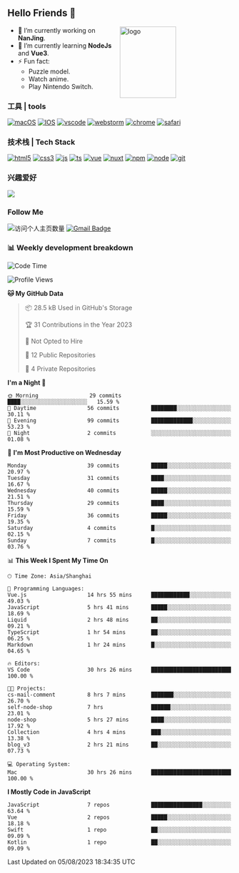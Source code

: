 ## Hello Friends 👋

<img src="https://github-readme-stats.vercel.app/api?username=Eugeniocode&show_icons=true&theme=vue" alt="logo" height="160" align="right" width="50%" />

- 🔭 I’m currently working on **NanJing**.
- 🌱 I’m currently learning **NodeJs** and **Vue3**.
- ⚡ Fun fact: 
  - Puzzle model.
  - Watch anime.
  - Play Nintendo Switch.



### 工具 | tools

[![macOS](https://img.shields.io/badge/PC-Macbookpro-success?style=flat-square&logo=apple&logoColor=ffffff)]()
[![IOS](https://img.shields.io/badge/MOBILE-iPhone-ff69b4?style=flat-square&logo=apple&logoColor=ffffff)]()
[![vscode](https://img.shields.io/badge/IDE-Visual%20Studio%20Code-blue?style=flat-square&logo=visualstudiocode&logoColor=ffffff)]()
[![webstorm](https://img.shields.io/badge/IDE-webstorm-528DD7?logo=webstorm&logoColor=#ffffff)]()
[![chrome](https://img.shields.io/badge/BROWSER-Chrome-orange?style=flat-square&logo=googlechrome&logoColor=ffffff)]()
[![safari](https://img.shields.io/badge/BROWSER-Safari-yellow?style=flat-square&logo=safari&logoColor=ffffff)]()

### 技术栈 | Tech Stack
[![html5](https://img.shields.io/badge/-HTML5-F16528?style=flat-square&logo=html5&logoColor=ffffff)]()
[![css3](https://img.shields.io/badge/-CSS3-3699D5?style=flat-square&logo=css3&logoColor=ffffff)]()
[![js](https://img.shields.io/badge/-Javascript-F0DA50?style=flat-square&logo=javascript&logoColor=ffffff)]()
[![ts](https://img.shields.io/badge/-Typescript-083061?style=flat-square&logo=typescript&logoColor=ffffff)]()
[![vue](https://img.shields.io/badge/-Vue.js-3DB784?style=flat-square&logo=vuedotjs&logoColor=ffffff)]()
[![nuxt](https://img.shields.io/badge/-Nuxt.js-3DB784?style=flat-square&logo=nuxtdotjs&logoColor=ffffff)]()
[![npm](https://img.shields.io/badge/-NPM-CD3939?style=flat-square&logo=npm&logoColor=ffffff)]()
[![node](https://img.shields.io/badge/-Node.js-80BD00?style=flat-square&logo=nodedotjs&logoColor=ffffff)]()
[![git](https://img.shields.io/badge/-Git-F05133?style=flat-square&logo=git&logoColor=ffffff)]()

### 兴趣爱好

![](https://img.shields.io/badge/-Nintendo%20Switch-e60012?style=flat-square&logo=nintendo%20switch&logoColor=ffffff)

### Follow Me
![访问个人主页数量](https://komarev.com/ghpvc/?username=Eugeniocode&color=blue)
[![Gmail Badge](https://img.shields.io/badge/mail-eugeniocode@yeah.net-blue?style=flat&logo=Gmail&logoColor=white&link=mailto:eugeniocode@yeah.net)](mailto:eugeniocode@yeah.net)


### 📊 Weekly development breakdown
<!--START_SECTION:waka-->
![Code Time](http://img.shields.io/badge/Code%20Time-1%2C785%20hrs%2024%20mins-blue)

![Profile Views](http://img.shields.io/badge/Profile%20Views-45-blue)

**🐱 My GitHub Data** 

> 📦 28.5 kB Used in GitHub's Storage 
 > 
> 🏆 31 Contributions in the Year 2023
 > 
> 🚫 Not Opted to Hire
 > 
> 📜 12 Public Repositories 
 > 
> 🔑 4 Private Repositories 
 > 
**I'm a Night 🦉** 

```text
🌞 Morning                29 commits          ████░░░░░░░░░░░░░░░░░░░░░   15.59 % 
🌆 Daytime                56 commits          ████████░░░░░░░░░░░░░░░░░   30.11 % 
🌃 Evening                99 commits          █████████████░░░░░░░░░░░░   53.23 % 
🌙 Night                  2 commits           ░░░░░░░░░░░░░░░░░░░░░░░░░   01.08 % 
```
📅 **I'm Most Productive on Wednesday** 

```text
Monday                   39 commits          █████░░░░░░░░░░░░░░░░░░░░   20.97 % 
Tuesday                  31 commits          ████░░░░░░░░░░░░░░░░░░░░░   16.67 % 
Wednesday                40 commits          █████░░░░░░░░░░░░░░░░░░░░   21.51 % 
Thursday                 29 commits          ████░░░░░░░░░░░░░░░░░░░░░   15.59 % 
Friday                   36 commits          █████░░░░░░░░░░░░░░░░░░░░   19.35 % 
Saturday                 4 commits           █░░░░░░░░░░░░░░░░░░░░░░░░   02.15 % 
Sunday                   7 commits           █░░░░░░░░░░░░░░░░░░░░░░░░   03.76 % 
```


📊 **This Week I Spent My Time On** 

```text
🕑︎ Time Zone: Asia/Shanghai

💬 Programming Languages: 
Vue.js                   14 hrs 55 mins      ████████████░░░░░░░░░░░░░   49.03 % 
JavaScript               5 hrs 41 mins       █████░░░░░░░░░░░░░░░░░░░░   18.69 % 
Liquid                   2 hrs 48 mins       ██░░░░░░░░░░░░░░░░░░░░░░░   09.21 % 
TypeScript               1 hr 54 mins        ██░░░░░░░░░░░░░░░░░░░░░░░   06.25 % 
Markdown                 1 hr 24 mins        █░░░░░░░░░░░░░░░░░░░░░░░░   04.65 % 

🔥 Editors: 
VS Code                  30 hrs 26 mins      █████████████████████████   100.00 % 

🐱‍💻 Projects: 
cs-mail-comment          8 hrs 7 mins        ███████░░░░░░░░░░░░░░░░░░   26.70 % 
self-node-shop           7 hrs               ██████░░░░░░░░░░░░░░░░░░░   23.01 % 
node-shop                5 hrs 27 mins       ████░░░░░░░░░░░░░░░░░░░░░   17.92 % 
Collection               4 hrs 4 mins        ███░░░░░░░░░░░░░░░░░░░░░░   13.38 % 
blog_v3                  2 hrs 21 mins       ██░░░░░░░░░░░░░░░░░░░░░░░   07.73 % 

💻 Operating System: 
Mac                      30 hrs 26 mins      █████████████████████████   100.00 % 
```

**I Mostly Code in JavaScript** 

```text
JavaScript               7 repos             ████████████████░░░░░░░░░   63.64 % 
Vue                      2 repos             █████░░░░░░░░░░░░░░░░░░░░   18.18 % 
Swift                    1 repo              ██░░░░░░░░░░░░░░░░░░░░░░░   09.09 % 
Kotlin                   1 repo              ██░░░░░░░░░░░░░░░░░░░░░░░   09.09 % 
```




 Last Updated on 05/08/2023 18:34:35 UTC
<!--END_SECTION:waka-->


